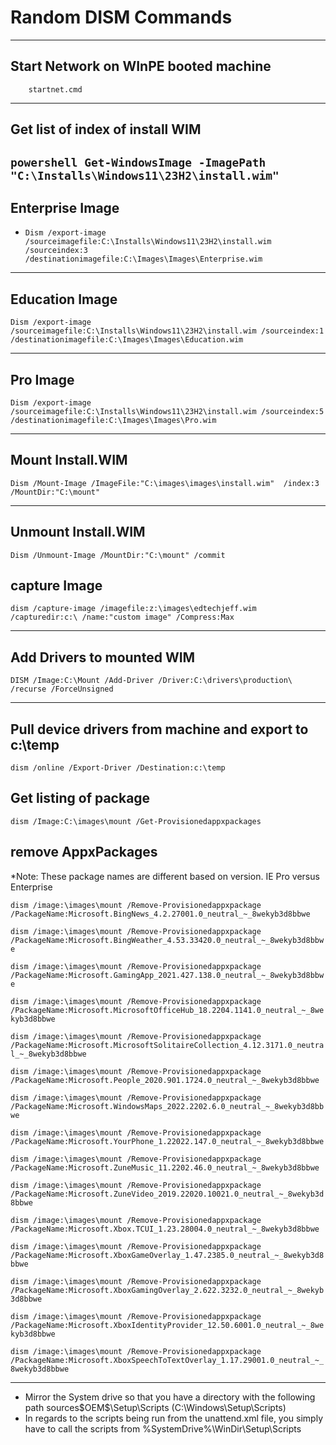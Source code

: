 # Random DISM Commands

---

## Start Network on WInPE booted machine
```
    startnet.cmd
```
---

## Get list of index of install WIM
`powershell Get-WindowsImage -ImagePath "C:\Installs\Windows11\23H2\install.wim"`
---

## Enterprise Image
- `Dism /export-image /sourceimagefile:C:\Installs\Windows11\23H2\install.wim /sourceindex:3 /destinationimagefile:C:\Images\Images\Enterprise.wim`

---

## Education Image
`Dism /export-image /sourceimagefile:C:\Installs\Windows11\23H2\install.wim /sourceindex:1 /destinationimagefile:C:\Images\Images\Education.wim`

---

## Pro Image
`Dism /export-image /sourceimagefile:C:\Installs\Windows11\23H2\install.wim /sourceindex:5 /destinationimagefile:C:\Images\Images\Pro.wim`

---

## Mount Install.WIM
`Dism /Mount-Image /ImageFile:"C:\images\images\install.wim"  /index:3 /MountDir:"C:\mount"`

---

## Unmount Install.WIM
`Dism /Unmount-Image /MountDir:"C:\mount" /commit`

## capture Image
`dism /capture-image /imagefile:z:\images\edtechjeff.wim /capturedir:c:\ /name:"custom image" /Compress:Max`

---

## Add Drivers to mounted WIM
`DISM /Image:C:\Mount /Add-Driver /Driver:C:\drivers\production\ /recurse /ForceUnsigned`

---

## Pull device drivers from machine and export to c:\temp
`dism /online /Export-Driver /Destination:c:\temp`

## Get listing of package
`dism /Image:C:\images\mount /Get-Provisionedappxpackages`

## remove AppxPackages
*Note: These package names are different based on version. IE Pro versus Enterprise

`dism /image:\images\mount /Remove-Provisionedappxpackage /PackageName:Microsoft.BingNews_4.2.27001.0_neutral_~_8wekyb3d8bbwe`

`dism /image:\images\mount /Remove-Provisionedappxpackage /PackageName:Microsoft.BingWeather_4.53.33420.0_neutral_~_8wekyb3d8bbwe`

`dism /image:\images\mount /Remove-Provisionedappxpackage /PackageName:Microsoft.GamingApp_2021.427.138.0_neutral_~_8wekyb3d8bbwe`

`dism /image:\images\mount /Remove-Provisionedappxpackage /PackageName:Microsoft.MicrosoftOfficeHub_18.2204.1141.0_neutral_~_8wekyb3d8bbwe`

`dism /image:\images\mount /Remove-Provisionedappxpackage /PackageName:Microsoft.MicrosoftSolitaireCollection_4.12.3171.0_neutral_~_8wekyb3d8bbwe`

`dism /image:\images\mount /Remove-Provisionedappxpackage /PackageName:Microsoft.People_2020.901.1724.0_neutral_~_8wekyb3d8bbwe`

`dism /image:\images\mount /Remove-Provisionedappxpackage /PackageName:Microsoft.WindowsMaps_2022.2202.6.0_neutral_~_8wekyb3d8bbwe`

`dism /image:\images\mount /Remove-Provisionedappxpackage /PackageName:Microsoft.YourPhone_1.22022.147.0_neutral_~_8wekyb3d8bbwe`

`dism /image:\images\mount /Remove-Provisionedappxpackage /PackageName:Microsoft.ZuneMusic_11.2202.46.0_neutral_~_8wekyb3d8bbwe`

`dism /image:\images\mount /Remove-Provisionedappxpackage /PackageName:Microsoft.ZuneVideo_2019.22020.10021.0_neutral_~_8wekyb3d8bbwe`

`dism /image:\images\mount /Remove-Provisionedappxpackage /PackageName:Microsoft.Xbox.TCUI_1.23.28004.0_neutral_~_8wekyb3d8bbwe`

`dism /image:\images\mount /Remove-Provisionedappxpackage /PackageName:Microsoft.XboxGameOverlay_1.47.2385.0_neutral_~_8wekyb3d8bbwe`

`dism /image:\images\mount /Remove-Provisionedappxpackage /PackageName:Microsoft.XboxGamingOverlay_2.622.3232.0_neutral_~_8wekyb3d8bbwe`

`dism /image:\images\mount /Remove-Provisionedappxpackage /PackageName:Microsoft.XboxIdentityProvider_12.50.6001.0_neutral_~_8wekyb3d8bbwe`

`dism /image:\images\mount /Remove-Provisionedappxpackage /PackageName:Microsoft.XboxSpeechToTextOverlay_1.17.29001.0_neutral_~_8wekyb3d8bbwe`

---

- Mirror the System drive so that you have a directory with the following path sources\$OEM$\$$\Setup\Scripts (C:\Windows\Setup\Scripts)
- In regards to the scripts being run from the unattend.xml file, you simply have to call the scripts from %SystemDrive%\WinDir\Setup\Scripts